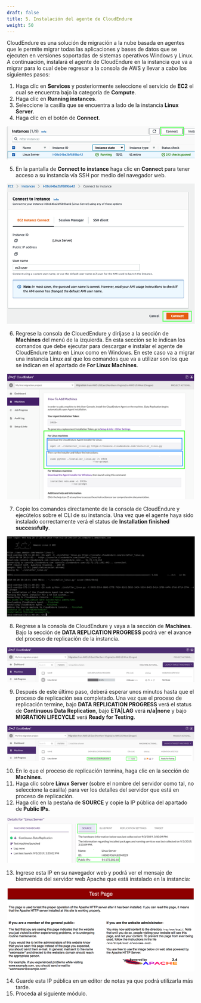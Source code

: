 ```yaml
---
draft: false
title: 5. Instalación del agente de CloudEndure
weight: 50
---
```

CloudEndure es una solución de migración a la nube basada en agentes que le permite migrar todas las aplicaciones y bases de datos que se ejecuten en versiones soportadas de sistemas operativos Windows y Linux. A continuación, instalará el agente de CloudEndure en la instancia que va a migrar para lo cual debe regresar a la consola de AWS y llevar a cabo los siguientes pasos:

1. Haga clic en **Services** y posteriormente seleccione el servicio de **EC2** el cual se encuentra bajo la categoría de **Compute**.
2. Haga clic en **Running instances**.
3. Seleccione la casilla que se encuentra a lado de la instancia **Linux Server**.
4. Haga clic en el botón de **Connect**.

![Connect to Linux Server](/static/images/ce/connect1.png)

5. En la pantalla de **Connect to instance** haga clic en **Connect** para tener acceso a su instancia vía SSH por medio del navegador web.

![Connect to Linux Server](/static/images/ce/connect2.png)

6. Regrese la consola de ClouedEndure y diríjase a la sección de **Machines** del menú de la izquierda. En esta sección se le indican los comandos que debe ejecutar para descargar e instalar el agente de CloudEndure tanto en Linux como en Windows. En este caso va a migrar una instancia Linux así que los comandos que va a utilizar son los que se indican en el apartado de **For Linux Machines**.

![Agent Installation](/static/images/ce/commands.png)

7. Copie los comandos directamente de la consola de CloudEndure y ejecútelos sobre el CLI de su instancia. Una vez que el agente haya sido instalado correctamente verá el status de **Installation finished successfully**.

![Installation finished successfully](/static/images/ce/cli.png)

8. Regrese a la consola de CloudEndure y vaya a la sección de **Machines**. Bajo la sección de **DATA REPLICATION PROGRESS** podrá ver el avance del proceso de replicación de la instancia.

![Installation finished successfully](/static/images/ce/replication.png)

9. Después de este último paso, deberá esperar unos minutos hasta que el proceso de replicación sea completado. Una vez que el proceso de replicación termine, bajo **DATA REPLICATION PROGRESS** verá el status de **Continuous Data Replication**, bajo **ETA|LAG** verá **n/a|none** y bajo **MIGRATION LIFECYCLE** verá **Ready for Testing**.

![Ready for testing](/static/images/ce/readyfortesting.png)

10. En lo que el proceso de replicación termina, haga clic en la sección de **Machines**.
11. Haga clic sobre **Linux Server** (sobre el nombre del servidor como tal, no seleccione la casilla) para ver los detalles del servidor que está en proceso de replicación.
12. Haga clic en la pestaña de **SOURCE** y copie la IP pública del apartado de **Public IPs**.

![Source IP](/static/images/ce/sourceip.png)

13. Ingrese esta IP en su navegador web y podrá ver el mensaje de bienvenida del servidor web Apache que está instalado en la instancia:

![Apache](/static/images/ce/apache.png)

14. Guarde esta IP pública en un editor de notas ya que podrá utilizarla más tarde.
15. Proceda al siguiente módulo.